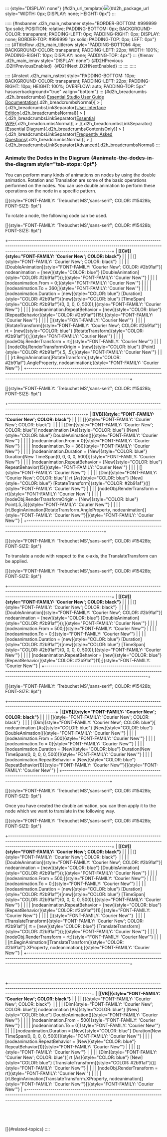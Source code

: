 ::: {style="DISPLAY: none"}
[](ms-xhelp:///?Id=d2h_url_template){#d2h_url_template}![](!package_url!){#d2h_package_url style="WIDTH: 0px; DISPLAY: none; HEIGHT: 0px"}
:::

::::: {#nsbanner .d2h_main_nsbanner style="BORDER-BOTTOM: #999999 1px solid; POSITION: relative; PADDING-BOTTOM: 0px; BACKGROUND-COLOR: transparent; PADDING-LEFT: 0px; PADDING-RIGHT: 0px; DISPLAY: none; BORDER-TOP: #999999 1px solid; PADDING-TOP: 0px; LEFT: 0px"}
:::: {#TitleRow .d2h_main_titlerow style="PADDING-BOTTOM: 4px; BACKGROUND-COLOR: transparent; PADDING-LEFT: 22px; WIDTH: 100%; PADDING-RIGHT: 10px; DISPLAY: none; PADDING-TOP: 4px"}
::: {#ienav .d2h_main_ienav style="DISPLAY: none"}
[](ms-xhelp:///?Id=d064728b-ff88-4fb3-824f-46395df893be){#D2HPrevious .D2HPreviousEnabled}  [](ms-xhelp:///?Id=2d753c4a-6247-4e89-888d-adf9de4ab81c){#D2HNext .D2HNextEnabled}
:::
::::
:::::

:::: {#nstext .d2h_main_nstext style="PADDING-BOTTOM: 10px; BACKGROUND-COLOR: transparent; PADDING-LEFT: 22px; PADDING-RIGHT: 10px; HEIGHT: 100%; OVERFLOW: auto; PADDING-TOP: 5px" hasuserbackground="true" valign="bottom"}
::: {#d2h_breadcrumbs .d2h_breadcrumbs}
[Essential Studio User Guide Documentation](ms-xhelp:///?Id=12457748-09e3-4d74-a240-8e049cedf030){.d2h_breadcrumbsNormal}[ \> ]{.d2h_breadcrumbsLinkSeparator}[User Interface Edition](ms-xhelp:///?Id=c29296b7-531c-413b-a0ec-488ca1f7f669){.d2h_breadcrumbsNormal}[ \> ]{.d2h_breadcrumbsLinkSeparator}[Essential WPF](ms-xhelp:///?Id=7f4f82c5-151c-4262-94d0-75c4626c77bc){.d2h_breadcrumbsNormal}[ \> ]{.d2h_breadcrumbsLinkSeparator}[Essential Diagram]{.d2h_breadcrumbsContentsOnly}[ \> ]{.d2h_breadcrumbsLinkSeparator}[Frequently Asked Questions](ms-xhelp:///?Id=2206ded2-cc47-47f5-86b1-d5d1f5b27678){.d2h_breadcrumbsNormal}[ \> ]{.d2h_breadcrumbsLinkSeparator}[Advanced](ms-xhelp:///?Id=d064728b-ff88-4fb3-824f-46395df893be){.d2h_breadcrumbsNormal}
:::

### Animate the Dodes in the Diagram {#animate-the-dodes-in-the-diagram style="tab-stops: 0pt"}

You can perform many kinds of animations on nodes by using the double animation. Rotation and Translation are some of the basic operations performed on the nodes. You can use double animation to perform these operations on the node in a specific pattern.

[]{style="FONT-FAMILY: 'Trebuchet MS','sans-serif'; COLOR: #15428b; FONT-SIZE: 9pt"} 

To rotate a node, the following code can be used.

[]{style="FONT-FAMILY: 'Trebuchet MS','sans-serif'; COLOR: #15428b; FONT-SIZE: 9pt"} 

+---------------------------------------------------------------------------------------------------------------------------------------------------------------------------------------------------------------+
| **[\[C#\]]{style="FONT-FAMILY: 'Courier New'; COLOR: black"}**                                                                                                                                                |
|                                                                                                                                                                                                               |
| []{style="FONT-FAMILY: 'Courier New'; COLOR: black"}                                                                                                                                                          |
|                                                                                                                                                                                                               |
| [DoubleAnimation]{style="FONT-FAMILY: 'Courier New'; COLOR: #2b91af"}[ nodeanimation = [new]{style="COLOR: blue"} [DoubleAnimation]{style="COLOR: #2b91af"}();]{style="FONT-FAMILY: 'Courier New'"}           |
|                                                                                                                                                                                                               |
| [nodeanimation.From = 0;]{style="FONT-FAMILY: 'Courier New'"}                                                                                                                                                 |
|                                                                                                                                                                                                               |
| [nodeanimation.To = 360;]{style="FONT-FAMILY: 'Courier New'"}                                                                                                                                                 |
|                                                                                                                                                                                                               |
| [nodeanimation.Duration = [new]{style="COLOR: blue"} [Duration]{style="COLOR: #2b91af"}([new]{style="COLOR: blue"} [TimeSpan]{style="COLOR: #2b91af"}(0, 0, 0, 0, 500));]{style="FONT-FAMILY: 'Courier New'"} |
|                                                                                                                                                                                                               |
| [nodeanimation.RepeatBehavior = [new]{style="COLOR: blue"} [RepeatBehavior]{style="COLOR: #2b91af"}(15);]{style="FONT-FAMILY: 'Courier New'"}                                                                 |
|                                                                                                                                                                                                               |
| []{style="FONT-FAMILY: 'Courier New'"}                                                                                                                                                                        |
|                                                                                                                                                                                                               |
| [RotateTransform]{style="FONT-FAMILY: 'Courier New'; COLOR: #2b91af"}[ rt = [new]{style="COLOR: blue"} [RotateTransform]{style="COLOR: #2b91af"}();]{style="FONT-FAMILY: 'Courier New'"}                      |
|                                                                                                                                                                                                               |
| [nodeObj.RenderTransform = rt;]{style="FONT-FAMILY: 'Courier New'"}                                                                                                                                           |
|                                                                                                                                                                                                               |
| [nodeObj.RenderTransformOrigin = [new]{style="COLOR: blue"} [Point]{style="COLOR: #2b91af"}(.5, .5);]{style="FONT-FAMILY: 'Courier New'"}                                                                     |
|                                                                                                                                                                                                               |
| [rt.BeginAnimation([RotateTransform]{style="COLOR: #2b91af"}.AngleProperty, nodeanimation);]{style="FONT-FAMILY: 'Courier New'"}                                                                              |
+---------------------------------------------------------------------------------------------------------------------------------------------------------------------------------------------------------------+

[]{style="FONT-FAMILY: 'Trebuchet MS','sans-serif'; COLOR: #15428b; FONT-SIZE: 9pt"} 

+--------------------------------------------------------------------------------------------------------------------------------------------------------------------------------------------------+
| **[\[VB\]]{style="FONT-FAMILY: 'Courier New'; COLOR: black"}**                                                                                                                                   |
|                                                                                                                                                                                                  |
| []{style="FONT-FAMILY: 'Courier New'; COLOR: black"}                                                                                                                                             |
|                                                                                                                                                                                                  |
| [Dim]{style="FONT-FAMILY: 'Courier New'; COLOR: blue"}[ nodeanimation [As]{style="COLOR: blue"} [New]{style="COLOR: blue"} DoubleAnimation()]{style="FONT-FAMILY: 'Courier New'"}                |
|                                                                                                                                                                                                  |
| [nodeanimation.From = 0]{style="FONT-FAMILY: 'Courier New'"}                                                                                                                                     |
|                                                                                                                                                                                                  |
| [nodeanimation.To = 360]{style="FONT-FAMILY: 'Courier New'"}                                                                                                                                     |
|                                                                                                                                                                                                  |
| [nodeanimation.Duration = [New]{style="COLOR: blue"} Duration(New TimeSpan(0, 0, 0, 0, 500))]{style="FONT-FAMILY: 'Courier New'"}                                                                |
|                                                                                                                                                                                                  |
| [nodeanimation.RepeatBehavior = [New]{style="COLOR: blue"} RepeatBehavior(15)]{style="FONT-FAMILY: 'Courier New'"}                                                                               |
|                                                                                                                                                                                                  |
| []{style="FONT-FAMILY: 'Courier New'"}                                                                                                                                                           |
|                                                                                                                                                                                                  |
| [Dim]{style="FONT-FAMILY: 'Courier New'; COLOR: blue"}[ rt [As]{style="COLOR: blue"} [New]{style="COLOR: blue"} [RotateTransform]{style="COLOR: #2b91af"}()]{style="FONT-FAMILY: 'Courier New'"} |
|                                                                                                                                                                                                  |
| [nodeObj.RenderTransform = rt]{style="FONT-FAMILY: 'Courier New'"}                                                                                                                               |
|                                                                                                                                                                                                  |
| [nodeObj.RenderTransformOrigin = [New]{style="COLOR: blue"} Point(.5,.5)]{style="FONT-FAMILY: 'Courier New'"}                                                                                    |
|                                                                                                                                                                                                  |
| [rt.BeginAnimation(RotateTransform.AngleProperty, nodeanimation)]{style="FONT-FAMILY: 'Courier New'"}[]{style="FONT-FAMILY: 'Courier New'"}                                                      |
+--------------------------------------------------------------------------------------------------------------------------------------------------------------------------------------------------+

[]{style="FONT-FAMILY: 'Trebuchet MS','sans-serif'; COLOR: #15428b; FONT-SIZE: 9pt"} 

To translate a node with respect to the x-axis, the TranslateTransform can be applied.

[]{style="FONT-FAMILY: 'Trebuchet MS','sans-serif'; COLOR: #15428b; FONT-SIZE: 9pt"} 

+---------------------------------------------------------------------------------------------------------------------------------------------------------------------------------------------------------------+
| **[\[C#\]]{style="FONT-FAMILY: 'Courier New'; COLOR: black"}**                                                                                                                                                |
|                                                                                                                                                                                                               |
| []{style="FONT-FAMILY: 'Courier New'; COLOR: black"}                                                                                                                                                          |
|                                                                                                                                                                                                               |
| [DoubleAnimation]{style="FONT-FAMILY: 'Courier New'; COLOR: #2b91af"}[ nodeanimation = [new]{style="COLOR: blue"} [DoubleAnimation]{style="COLOR: #2b91af"}();]{style="FONT-FAMILY: 'Courier New'"}           |
|                                                                                                                                                                                                               |
| [nodeanimation.From = 500;]{style="FONT-FAMILY: 'Courier New'"}                                                                                                                                               |
|                                                                                                                                                                                                               |
| [nodeanimation.To = 0;]{style="FONT-FAMILY: 'Courier New'"}                                                                                                                                                   |
|                                                                                                                                                                                                               |
| [nodeanimation.Duration = [new]{style="COLOR: blue"} [Duration]{style="COLOR: #2b91af"}([new]{style="COLOR: blue"} [TimeSpan]{style="COLOR: #2b91af"}(0, 0, 0, 0, 500));]{style="FONT-FAMILY: 'Courier New'"} |
|                                                                                                                                                                                                               |
| [nodeanimation.RepeatBehavior = [new]{style="COLOR: blue"} [RepeatBehavior]{style="COLOR: #2b91af"}(1);]{style="FONT-FAMILY: 'Courier New'"}                                                                  |
+---------------------------------------------------------------------------------------------------------------------------------------------------------------------------------------------------------------+

[]{style="FONT-FAMILY: 'Trebuchet MS','sans-serif'; COLOR: #15428b; FONT-SIZE: 9pt"} 

+-----------------------------------------------------------------------------------------------------------------------------------------------------------------------------------+
| **[\[VB\]]{style="FONT-FAMILY: 'Courier New'; COLOR: black"}**                                                                                                                    |
|                                                                                                                                                                                   |
| []{style="FONT-FAMILY: 'Courier New'; COLOR: black"}                                                                                                                              |
|                                                                                                                                                                                   |
| [Dim]{style="FONT-FAMILY: 'Courier New'; COLOR: blue"}[ nodeanimation [As]{style="COLOR: blue"} [New]{style="COLOR: blue"} DoubleAnimation()]{style="FONT-FAMILY: 'Courier New'"} |
|                                                                                                                                                                                   |
| [nodeanimation.From = 500]{style="FONT-FAMILY: 'Courier New'"}                                                                                                                    |
|                                                                                                                                                                                   |
| [nodeanimation.To = 0]{style="FONT-FAMILY: 'Courier New'"}                                                                                                                        |
|                                                                                                                                                                                   |
| [nodeanimation.Duration = [New]{style="COLOR: blue"} Duration(New TimeSpan(0, 0, 0, 0, 500))]{style="FONT-FAMILY: 'Courier New'"}                                                 |
|                                                                                                                                                                                   |
| [nodeanimation.RepeatBehavior = [New]{style="COLOR: blue"} RepeatBehavior(1)]{style="FONT-FAMILY: 'Courier New'"}[]{style="FONT-FAMILY: 'Courier New'"}                           |
+-----------------------------------------------------------------------------------------------------------------------------------------------------------------------------------+

[]{style="FONT-FAMILY: 'Trebuchet MS','sans-serif'; COLOR: #15428b; FONT-SIZE: 9pt"} 

Once you have created the double animation, you can then apply it to the node which we want to translate in the following way.

[]{style="FONT-FAMILY: 'Trebuchet MS','sans-serif'; COLOR: #15428b; FONT-SIZE: 9pt"} 

+---------------------------------------------------------------------------------------------------------------------------------------------------------------------------------------------------------------+
| **[\[C#\]]{style="FONT-FAMILY: 'Courier New'; COLOR: black"}**                                                                                                                                                |
|                                                                                                                                                                                                               |
| []{style="FONT-FAMILY: 'Courier New'; COLOR: black"}                                                                                                                                                          |
|                                                                                                                                                                                                               |
| [DoubleAnimation]{style="FONT-FAMILY: 'Courier New'; COLOR: #2b91af"}[ nodeanimation = [new]{style="COLOR: blue"} [DoubleAnimation]{style="COLOR: #2b91af"}();]{style="FONT-FAMILY: 'Courier New'"}           |
|                                                                                                                                                                                                               |
| [nodeanimation.From = 500;]{style="FONT-FAMILY: 'Courier New'"}                                                                                                                                               |
|                                                                                                                                                                                                               |
| [nodeanimation.To = 0;]{style="FONT-FAMILY: 'Courier New'"}                                                                                                                                                   |
|                                                                                                                                                                                                               |
| [nodeanimation.Duration = [new]{style="COLOR: blue"} [Duration]{style="COLOR: #2b91af"}([new]{style="COLOR: blue"} [TimeSpan]{style="COLOR: #2b91af"}(0, 0, 0, 0, 500));]{style="FONT-FAMILY: 'Courier New'"} |
|                                                                                                                                                                                                               |
| [nodeanimation.RepeatBehavior = [new]{style="COLOR: blue"} [RepeatBehavior]{style="COLOR: #2b91af"}(1);]{style="FONT-FAMILY: 'Courier New'"}                                                                  |
|                                                                                                                                                                                                               |
| []{style="FONT-FAMILY: 'Courier New'"}                                                                                                                                                                        |
|                                                                                                                                                                                                               |
| [TranslateTransform]{style="FONT-FAMILY: 'Courier New'; COLOR: #2b91af"}[ rt = [new]{style="COLOR: blue"} [TranslateTransform]{style="COLOR: #2b91af"}();]{style="FONT-FAMILY: 'Courier New'"}                |
|                                                                                                                                                                                                               |
| [nodeObj.RenderTransform = rt;]{style="FONT-FAMILY: 'Courier New'"}                                                                                                                                           |
|                                                                                                                                                                                                               |
| [rt.BeginAnimation([TranslateTransform]{style="COLOR: #2b91af"}.XProperty, nodeanimation);]{style="FONT-FAMILY: 'Courier New'"}                                                                               |
+---------------------------------------------------------------------------------------------------------------------------------------------------------------------------------------------------------------+

 

+-----------------------------------------------------------------------------------------------------------------------------------------------------------------------------------------------------+
| **[\[VB\]]{style="FONT-FAMILY: 'Courier New'; COLOR: black"}**                                                                                                                                      |
|                                                                                                                                                                                                     |
| []{style="FONT-FAMILY: 'Courier New'; COLOR: black"}                                                                                                                                                |
|                                                                                                                                                                                                     |
| [Dim]{style="FONT-FAMILY: 'Courier New'; COLOR: blue"}[ nodeanimation [As]{style="COLOR: blue"} [New]{style="COLOR: blue"} DoubleAnimation()]{style="FONT-FAMILY: 'Courier New'"}                   |
|                                                                                                                                                                                                     |
| [nodeanimation.From = 500]{style="FONT-FAMILY: 'Courier New'"}                                                                                                                                      |
|                                                                                                                                                                                                     |
| [nodeanimation.To = 0]{style="FONT-FAMILY: 'Courier New'"}                                                                                                                                          |
|                                                                                                                                                                                                     |
| [nodeanimation.Duration = [New]{style="COLOR: blue"} Duration(New TimeSpan(0, 0, 0, 0, 500))]{style="FONT-FAMILY: 'Courier New'"}                                                                   |
|                                                                                                                                                                                                     |
| [nodeanimation.RepeatBehavior = [New]{style="COLOR: blue"} RepeatBehavior(1)]{style="FONT-FAMILY: 'Courier New'"}                                                                                   |
|                                                                                                                                                                                                     |
| []{style="FONT-FAMILY: 'Courier New'"}                                                                                                                                                              |
|                                                                                                                                                                                                     |
| [Dim]{style="FONT-FAMILY: 'Courier New'; COLOR: blue"}[ rt [As]{style="COLOR: blue"} [New]{style="COLOR: blue"} [TranslateTransform]{style="COLOR: #2b91af"}()]{style="FONT-FAMILY: 'Courier New'"} |
|                                                                                                                                                                                                     |
| [nodeObj.RenderTransform = rt]{style="FONT-FAMILY: 'Courier New'"}                                                                                                                                  |
|                                                                                                                                                                                                     |
| [rt.BeginAnimation(TranslateTransform.XProperty, nodeanimation)]{style="FONT-FAMILY: 'Courier New'"}[]{style="FONT-FAMILY: 'Courier New'"}                                                          |
+-----------------------------------------------------------------------------------------------------------------------------------------------------------------------------------------------------+

 

 

[]{#related-topics}
::::
